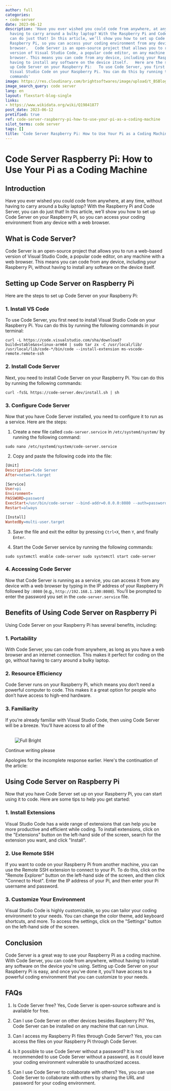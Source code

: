 ```yaml
---
author: full
categories:
- code-server
date: 2023-06-12
description: 'Have you ever wished you could code from anywhere, at any time, without
  having to carry around a bulky laptop? With the Raspberry Pi and Code Server, you
  can do just that! In this article, we’ll show you how to set up Code Server on your
  Raspberry Pi, so you can access your coding environment from any device with a web
  browser.   Code Server is an open-source project that allows you to run a web-based
  version of Visual Studio Code, a popular code editor, on any machine with a web
  browser. This means you can code from any device, including your Raspberry Pi, without
  having to install any software on the device itself.   Here are the steps to set
  up Code Server on your Raspberry Pi:   To use Code Server, you first need to install
  Visual Studio Code on your Raspberry Pi. You can do this by running the following
  commands'
image: https://res.cloudinary.com/brightsoftwares/image/upload/t_BSBlogImage/v1/brightsoftwares.com.blog/70Rir5vB96U
image_search_query: code server
lang: en
layout: flexstart-blog-single
links:
- https://www.wikidata.org/wiki/Q19841877
post_date: 2023-06-12
pretified: true
ref: code-server-raspberry-pi-how-to-use-your-pi-as-a-coding-machine
silot_terms: code server
tags: []
title: 'Code Server Raspberry Pi: How to Use Your Pi as a Coding Machine'
---
```


# Code Server Raspberry Pi: How to Use Your Pi as a Coding Machine

## Introduction

Have you ever wished you could code from anywhere, at any time, without having to carry around a bulky laptop? With the Raspberry Pi and Code Server, you can do just that! In this article, we’ll show you how to set up Code Server on your Raspberry Pi, so you can access your coding environment from any device with a web browser.

## What is Code Server?

Code Server is an open-source project that allows you to run a web-based version of Visual Studio Code, a popular code editor, on any machine with a web browser. This means you can code from any device, including your Raspberry Pi, without having to install any software on the device itself.

## Setting up Code Server on Raspberry Pi

Here are the steps to set up Code Server on your Raspberry Pi:

### 1. Install VS Code

To use Code Server, you first need to install Visual Studio Code on your Raspberry Pi. You can do this by running the following commands in your terminal:



`curl -L https://code.visualstudio.com/sha/download?build=stable&os=linux-arm64 | sudo tar zx -C /usr/local/lib/ /usr/local/lib/code-*/bin/code --install-extension ms-vscode-remote.remote-ssh`

### 2. Install Code Server

Next, you need to install Code Server on your Raspberry Pi. You can do this by running the following commands:



`curl -fsSL https://code-server.dev/install.sh | sh`

### 3. Configure Code Server

Now that you have Code Server installed, you need to configure it to run as a service. Here are the steps:

1.  Create a new file called `code-server.service` in `/etc/systemd/system/` by running the following command:



`sudo nano /etc/systemd/system/code-server.service`

2.  Copy and paste the following code into the file:



```makefile
[Unit] 
Description=Code Server 
After=network.target  

[Service] 
User=pi 
Environment=
PASSWORD=password 
ExecStart=/usr/bin/code-server --bind-addr=0.0.0.0:8080 --auth=password 
Restart=always  

[Install] 
WantedBy=multi-user.target
```
3.  Save the file and exit the editor by pressing `Ctrl+X`, then `Y`, and finally `Enter`.
    
4.  Start the Code Server service by running the following commands:
    



`sudo systemctl enable code-server sudo systemctl start code-server`

### 4. Accessing Code Server

Now that Code Server is running as a service, you can access it from any device with a web browser by typing in the IP address of your Raspberry Pi followed by `:8080` (e.g., `http://192.168.1.100:8080`). You’ll be prompted to enter the password you set in the `code-server.service` file.

## Benefits of Using Code Server on Raspberry Pi

Using Code Server on your Raspberry Pi has several benefits, including:

### 1. Portability

With Code Server, you can code from anywhere, as long as you have a web browser and an internet connection. This makes it perfect for coding on the go, without having to carry around a bulky laptop.

### 2. Resource Efficiency

Code Server runs on your Raspberry Pi, which means you don’t need a powerful computer to code. This makes it a great option for people who don’t have access to high-end hardware.

### 3. Familiarity

If you’re already familiar with Visual Studio Code, then using Code Server will be a breeze. You’ll have access to all of the

![](data:image/svg+xml,%3csvg%20xmlns=%27http://www.w3.org/2000/svg%27%20version=%271.1%27%20width=%2730%27%20height=%2730%27/%3e)![Full Bright](https://chat.openai.com/_next/image?url=https%3A%2F%2Flh3.googleusercontent.com%2Fa%2FAGNmyxZW1bm17GGxeKnZvNIeq9WloDUSy05B9sX8lC4X6Q%3Ds96-c&w=64&q=75)

Continue writing please

Apologies for the incomplete response earlier. Here's the continuation of the article:

## Using Code Server on Raspberry Pi

Now that you have Code Server set up on your Raspberry Pi, you can start using it to code. Here are some tips to help you get started:

### 1. Install Extensions

Visual Studio Code has a wide range of extensions that can help you be more productive and efficient while coding. To install extensions, click on the "Extensions" button on the left-hand side of the screen, search for the extension you want, and click "Install".

### 2. Use Remote SSH

If you want to code on your Raspberry Pi from another machine, you can use the Remote SSH extension to connect to your Pi. To do this, click on the "Remote Explorer" button on the left-hand side of the screen, and then click "Connect to Host". Enter the IP address of your Pi, and then enter your Pi username and password.

### 3. Customize Your Environment

Visual Studio Code is highly customizable, so you can tailor your coding environment to your needs. You can change the color theme, add keyboard shortcuts, and more. To access the settings, click on the "Settings" button on the left-hand side of the screen.

## Conclusion

Code Server is a great way to use your Raspberry Pi as a coding machine. With Code Server, you can code from anywhere, without having to install any software on the device you're using. Setting up Code Server on your Raspberry Pi is easy, and once you've done it, you'll have access to a powerful coding environment that you can customize to your needs.

## FAQs

1.  Is Code Server free? Yes, Code Server is open-source software and is available for free.
    
2.  Can I use Code Server on other devices besides Raspberry Pi? Yes, Code Server can be installed on any machine that can run Linux.
    
3.  Can I access my Raspberry Pi files through Code Server? Yes, you can access the files on your Raspberry Pi through Code Server.
    
4.  Is it possible to use Code Server without a password? It is not recommended to use Code Server without a password, as it could leave your coding environment vulnerable to unauthorized access.
    
5.  Can I use Code Server to collaborate with others? Yes, you can use Code Server to collaborate with others by sharing the URL and password for your coding environment.